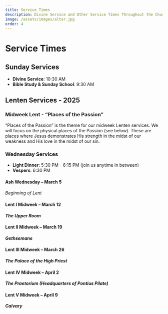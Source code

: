 ```yaml
---
title: Service Times
description: Divine Service and Other Service Times Throughout the Church Year.
image: /assets/images/altar.jpg
order: 4
---
```


# Service Times

## Sunday Services

- **Divine Service**: 10:30 AM
- **Bible Study & Sunday School**: 9:30 AM

## Lenten Services - 2025

### Midweek Lent - “Places of the Passion”

“Places of the Passion” is the theme for our midweek Lenten services. We will focus on the physical places of the Passion (see below). These are places where Jesus demonstrates His strength in the midst of our weakness and His love in the midst of our sin.

### Wednesday Services
- **Light Dinner**: 5:30 PM - 6:15 PM (join us anytime in between)
- **Vespers**: 6:30 PM

#### Ash Wednesday – March 5
*Beginning  of Lent*

#### Lent I Midweek – March 12
***The Upper Room***
&nbsp;

#### Lent II Midweek – March 19
***Gethsemane***
&nbsp;

#### Lent III Midweek – March 26
***The Palace of the High Priest***
&nbsp;

#### Lent IV Midweek – April 2
***The Praetorium (Headquarters of Pontius Pilate)***
&nbsp;

#### Lent V Midweek – April 9
***Calvary***

